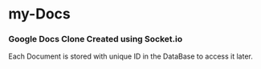 # my-Docs
### Google Docs Clone Created using Socket.io
Each Document is stored with unique ID in the DataBase to access it later.
